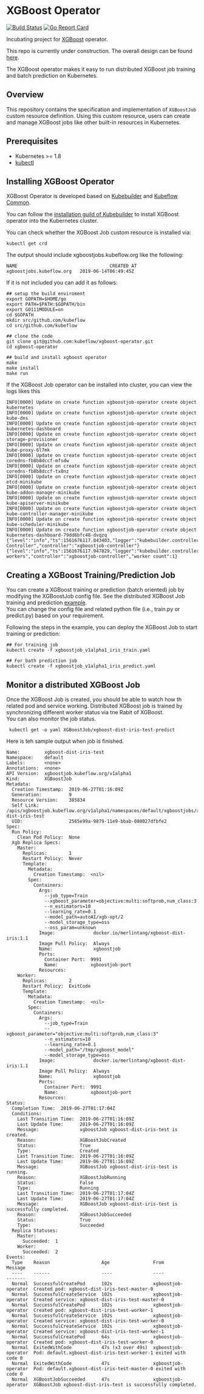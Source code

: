 # XGBoost Operator

[![Build Status](https://travis-ci.com/kubeflow/xgboost-operator.svg?branch=master)](https://travis-ci.com/kubeflow/xgboost-operator/)
[![Go Report Card](https://goreportcard.com/badge/github.com/kubeflow/xgboost-operator)](https://goreportcard.com/report/github.com/kubeflow/xgboost-operator)

Incubating project for [XGBoost](https://github.com/dmlc/xgboost) operator.

This repo is currently under construction. The overall design can be found [here]( https://github.com/kubeflow/community/issues/247).

The XGBoost operator makes it easy to run distributed XGBoost job training and batch prediction on Kubernetes.

## Overview 
This repository contains the specification and implementation of `XGBoostJob` custom resource definition.
 Using this custom resource, users can create and manage XGBoost jobs like other built-in resources in Kubernetes. 
## Prerequisites
- Kubernetes >= 1.8
- [kubectl](https://kubernetes.io/docs/tasks/tools/install-kubectl)

## Installing XGBoost Operator
XGBoost Operator is developed based on [Kubebuilder](https://github.com/kubernetes-sigs/kubebuilder) and [Kubeflow Common](https://github.com/kubeflow/common). 

You can follow the [installation guild of Kubebuilder](https://book.kubebuilder.io/cronjob-tutorial/running.html) to install XGBoost operator into the Kubernetes cluster.

You can check whether the XGBoost Job custom resource is installed via: 
```
kubectl get crd
``` 
The output should include xgboostjobs.kubeflow.org like the following:
```
NAME                                  CREATED AT
xgboostjobs.kubeflow.org   2019-06-14T06:49:45Z
```
If it is not included you can add it as follows:
```
## setup the build enviroment
export GOPATH=$HOME/go
export PATH=$PATH:$GOPATH/bin
export GO111MODULE=on
cd $GOPATH
mkdir src/github.com/kubeflow
cd src/github.com/kubeflow

## clone the code 
git clone git@github.com:kubeflow/xgboost-operator.git
cd xgboost-operator

## build and install xgboost operator  
make 
make install 
make run 
``` 
If the XGBoost Job operator can be installed into cluster, you can view the logs likes this 
``` 
INFO[0000] Update on create function xgboostjob-operator create object kubernetes 
INFO[0000] Update on create function xgboostjob-operator create object kube-dns 
INFO[0000] Update on create function xgboostjob-operator create object kubernetes-dashboard 
INFO[0000] Update on create function xgboostjob-operator create object storage-provisioner 
INFO[0000] Update on create function xgboostjob-operator create object kube-proxy-6l7mk 
INFO[0000] Update on create function xgboostjob-operator create object coredns-fb8b8dccf-mfsdw 
INFO[0000] Update on create function xgboostjob-operator create object coredns-fb8b8dccf-tx8nz 
INFO[0000] Update on create function xgboostjob-operator create object etcd-minikube 
INFO[0000] Update on create function xgboostjob-operator create object kube-addon-manager-minikube 
INFO[0000] Update on create function xgboostjob-operator create object kube-apiserver-minikube 
INFO[0000] Update on create function xgboostjob-operator create object kube-controller-manager-minikube 
INFO[0000] Update on create function xgboostjob-operator create object kube-scheduler-minikube 
INFO[0000] Update on create function xgboostjob-operator create object kubernetes-dashboard-79dd6bfc48-dvqzq 
{"level":"info","ts":1561676117.843403,"logger":"kubebuilder.controller","msg":"Starting Controller","controller":"xgboostjob-controller"}
{"level":"info","ts":1561676117.947829,"logger":"kubebuilder.controller","msg":"Starting workers","controller":"xgboostjob-controller","worker count":1}  
``` 
## Creating a XGBoost Training/Prediction Job

You can create a XGBoost training or prediction (batch oriented) job by modifying the XGBoostJob config file. 
See the distributed XGBoost Job training and prediction [example](https://github.com/kubeflow/xgboost-operator/tree/master/config/samples/xgboost-dist).    
You can change the config file and related python file (i.e., train.py or predict.py) 
based on your requirement. 

Following the steps in the example, you can deploy the XGBoost Job to start training or prediction:
``` 
## For training job 
kubectl create -f xgboostjob_v1alpha1_iris_train.yaml 

## For bath prediction job 
kubectl create -f xgboostjob_v1alpha1_iris_predict.yaml
``` 

## Monitor a distributed XGBoost Job 

Once the XGBoost Job is created, you should be able to watch how th related pod and service working. 
Distributed XGBoost job is trained by synchronizing different worker status via tne Rabit of XGBoost.  
You can also monitor the job status.  

``` 
 kubectl get -o yaml XGBoostJob/xgboost-dist-iris-test-predict
``` 

Here is teh sample output when job is finished. 
```
Name:         xgboost-dist-iris-test
Namespace:    default
Labels:       <none>
Annotations:  <none>
API Version:  xgboostjob.kubeflow.org/v1alpha1
Kind:         XGBoostJob
Metadata:
  Creation Timestamp:  2019-06-27T01:16:09Z
  Generation:          9
  Resource Version:    385834
  Self Link:           /apis/xgboostjob.kubeflow.org/v1alpha1/namespaces/default/xgboostjobs/xgboost-dist-iris-test
  UID:                 2565e99a-9879-11e9-bbab-080027dfbfe2
Spec:
  Run Policy:
    Clean Pod Policy:  None
  Xgb Replica Specs:
    Master:
      Replicas:        1
      Restart Policy:  Never
      Template:
        Metadata:
          Creation Timestamp:  <nil>
        Spec:
          Containers:
            Args:
              --job_type=Train
              --xgboost_parameter=objective:multi:softprob,num_class:3
              --n_estimators=10
              --learning_rate=0.1
              --model_path=autoAI/xgb-opt/2
              --model_storage_type=oss
              --oss_param=unknown
            Image:              docker.io/merlintang/xgboost-dist-iris:1.1
            Image Pull Policy:  Always
            Name:               xgboostjob
            Ports:
              Container Port:  9991
              Name:            xgboostjob-port
            Resources:
    Worker:
      Replicas:        2
      Restart Policy:  ExitCode
      Template:
        Metadata:
          Creation Timestamp:  <nil>
        Spec:
          Containers:
            Args:
              --job_type=Train
              --xgboost_parameter="objective:multi:softprob,num_class:3"
              --n_estimators=10
              --learning_rate=0.1
              --model_path="/tmp/xgboost_model"
              --model_storage_type=oss
            Image:              docker.io/merlintang/xgboost-dist-iris:1.1
            Image Pull Policy:  Always
            Name:               xgboostjob
            Ports:
              Container Port:  9991
              Name:            xgboostjob-port
            Resources:
Status:
  Completion Time:  2019-06-27T01:17:04Z
  Conditions:
    Last Transition Time:  2019-06-27T01:16:09Z
    Last Update Time:      2019-06-27T01:16:09Z
    Message:               xgboostJob xgboost-dist-iris-test is created.
    Reason:                XGBoostJobCreated
    Status:                True
    Type:                  Created
    Last Transition Time:  2019-06-27T01:16:09Z
    Last Update Time:      2019-06-27T01:16:09Z
    Message:               XGBoostJob xgboost-dist-iris-test is running.
    Reason:                XGBoostJobRunning
    Status:                False
    Type:                  Running
    Last Transition Time:  2019-06-27T01:17:04Z
    Last Update Time:      2019-06-27T01:17:04Z
    Message:               XGBoostJob xgboost-dist-iris-test is successfully completed.
    Reason:                XGBoostJobSucceeded
    Status:                True
    Type:                  Succeeded
  Replica Statuses:
    Master:
      Succeeded:  1
    Worker:
      Succeeded:  2
Events:
  Type    Reason                   Age                From                 Message
  ----    ------                   ----               ----                 -------
  Normal  SuccessfulCreatePod      102s               xgboostjob-operator  Created pod: xgboost-dist-iris-test-master-0
  Normal  SuccessfulCreateService  102s               xgboostjob-operator  Created service: xgboost-dist-iris-test-master-0
  Normal  SuccessfulCreatePod      102s               xgboostjob-operator  Created pod: xgboost-dist-iris-test-worker-1
  Normal  SuccessfulCreateService  102s               xgboostjob-operator  Created service: xgboost-dist-iris-test-worker-0
  Normal  SuccessfulCreateService  102s               xgboostjob-operator  Created service: xgboost-dist-iris-test-worker-1
  Normal  SuccessfulCreatePod      64s                xgboostjob-operator  Created pod: xgboost-dist-iris-test-worker-0
  Normal  ExitedWithCode           47s (x3 over 49s)  xgboostjob-operator  Pod: default.xgboost-dist-iris-test-worker-1 exited with code 0
  Normal  ExitedWithCode           47s                xgboostjob-operator  Pod: default.xgboost-dist-iris-test-master-0 exited with code 0
  Normal  XGBoostJobSucceeded      47s                xgboostjob-operator  XGBoostJob xgboost-dist-iris-test is successfully completed.
 ```
